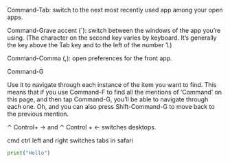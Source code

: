 
Command-Tab: switch to the next most recently used app among your open apps.


Command-Grave accent (`): switch between the windows of the app you’re using. (The character on the second key varies by keyboard. It’s generally the key above the Tab key and to the left of the number 1.)

Command-Comma (,): open preferences for the front app.


Command-G

Use it to navigate through each instance of the item you want to find. This means that if you use Command-F to find all the mentions of ‘Command’ on this page, and then tap Command-G, you’ll be able to navigate through each one. Oh, and you can also press Shift-Command-G to move back to the previous mention.

⌃ Control+ → and ⌃ Control + ← switches desktops.

 cmd ctrl left and right switches tabs in safari


```python
print("Hello")
```






